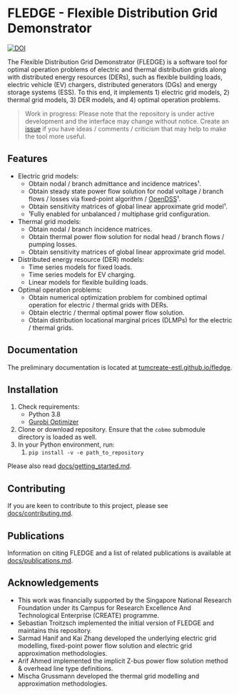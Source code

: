 # FLEDGE - Flexible Distribution Grid Demonstrator

[![DOI](https://zenodo.org/badge/201130660.svg)](https://zenodo.org/badge/latestdoi/201130660)

The Flexible Distribution Grid Demonstrator (FLEDGE) is a software tool for optimal operation problems of electric and thermal distribution grids along with distributed energy resources (DERs), such as flexible building loads, electric vehicle (EV) chargers, distributed generators (DGs) and energy storage systems (ESS). To this end, it implements 1) electric grid models, 2) thermal grid models, 3) DER models, and 4) optimal operation problems.

> Work in progress: Please note that the repository is under active development and the interface may change without notice. Create an [issue](https://github.com/TUMCREATE-ESTL/fledge/issues) if you have ideas / comments / criticism that may help to make the tool more useful.

## Features

- Electric grid models:
    - Obtain nodal / branch admittance and incidence matrices¹.
    - Obtain steady state power flow solution for nodal voltage / branch flows / losses via fixed-point algorithm / [OpenDSS](https://github.com/dss-extensions/OpenDSSDirect.py)¹.
    - Obtain sensitivity matrices of global linear approximate grid model¹.
    - ¹Fully enabled for unbalanced / multiphase grid configuration.
- Thermal grid models:
    - Obtain nodal / branch incidence matrices.
    - Obtain thermal power flow solution for nodal head / branch flows / pumping losses.
    - Obtain sensitivity matrices of global linear approximate grid model.
- Distributed energy resource (DER) models:
    - Time series models for fixed loads.
    - Time series models for EV charging.
    - Linear models for flexible building loads.
- Optimal operation problems:
    - Obtain numerical optimization problem for combined optimal operation for electric / thermal grids with DERs.
    - Obtain electric / thermal optimal power flow solution.
    - Obtain distribution locational marginal prices (DLMPs) for the electric / thermal grids.

## Documentation

The preliminary documentation is located at [tumcreate-estl.github.io/fledge](https://tumcreate-estl.github.io/fledge).

## Installation

1. Check requirements:
    - Python 3.8
    - [Gurobi Optimizer](http://www.gurobi.com/)
2. Clone or download repository. Ensure that the `cobmo` submodule directory is loaded as well.
3. In your Python environment, run:
    1. `pip install -v -e path_to_repository`

Please also read [docs/getting_started.md](./docs/getting_started.md).

## Contributing

If you are keen to contribute to this project, please see [docs/contributing.md](./docs/contributing.md).

## Publications

Information on citing FLEDGE and a list of related publications is available at [docs/publications.md](docs/publications.md).

## Acknowledgements

- This work was financially supported by the Singapore National Research Foundation under its Campus for Research Excellence And Technological Enterprise (CREATE) programme.
- Sebastian Troitzsch implemented the initial version of FLEDGE and maintains this repository.
- Sarmad Hanif and Kai Zhang developed the underlying electric grid modelling, fixed-point power flow solution and electric grid approximation methodologies.
- Arif Ahmed implemented the implicit Z-bus power flow solution method & overhead line type definitions.
- Mischa Grussmann developed the thermal grid modelling and approximation methodologies.

